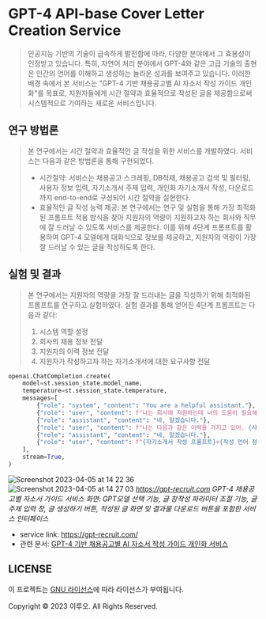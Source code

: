 # GPT-4 API-base Cover Letter Creation Service

> 인공지능 기반의 기술이 급속하게 발전함에 따라, 다양한 분야에서 그 효용성이 인정받고 있습니다.
> 특히, 자연어 처리 분야에서 GPT-4와 같은 고급 기술의 출현은 인간의 언어를 이해하고 생성하는 
> 놀라운 성과를 보여주고 있습니다. 이러한 배경 속에서 본 서비스는 "GPT-4 기반 채용공고별 AI 자소서 
> 작성 가이드 개인화"를 목표로, 지원자들에게 시간 절약과 효율적으로 작성된 글을 제공함으로써 
> 시스템적으로 기여하는 새로운 서비스입니다.

## 연구 방법론
> 본 연구에서는 시간 절약과 효율적인 글 작성을 위한 서비스를 개발하였다.
> 서비스는 다음과 같은 방법론을 통해 구현되었다.
> - 시간절약: 서비스는 채용공고 스크래핑, DB적재, 채용공고 검색 및 필터링, 사용자 정보 입력, 자기소개서 주제 입력, 개인화 자기소개서 작성, 다운로드까지 end-to-end로 구성되어 시간 절약을 실현한다.
> - 효율적인 글 작성 능력 제공: 본 연구에서는 연구 및 실험을 통해 가장 최적화된 프롬프트 적용 방식을 찾아 지원자의 역량이 지원하고자 하는 회사와 직무에 잘 드러날 수 있도록 서비스를 제공한다. 이를 위해 4단계 프롬프트를 활용하여 GPT-4 모델에게 대화식으로 정보를 제공하고, 지원자의 역량이 가장 잘 드러날 수 있는 글을 작성하도록 한다.
## 실험 및 결과
> 본 연구에서는 지원자의 역량을 가장 잘 드러내는 글을 작성하기 위해 최적화된 프롬프트를 연구하고 
> 실험하였다. 실험 결과를 통해 얻어진 4단계 프롬프트는 다음과 같다:
> 1. 시스템 역할 설정
> 2. 회사의 채용 정보 전달
> 3. 지원자의 이력 정보 전달
> 4. 지원자가 작성하고자 하는 자기소개서에 대한 요구사항 전달
```python
openai.ChatCompletion.create(
    model=st.session_state.model_name,
    temperature=st.session_state.temperature,
    messages=[
        {"role": "system", "content": "You are a helpful assistant."},
        {"role": "user", "content": f"나는 회사에 지원하는데 너의 도움이 필요해. 회사의 채용정보는 다음과 같아. {채용공고 정보}"},
        {"role": "assistant", "content": "네, 알겠습니다."},
        {"role": "user", "content": f"나는 다음과 같은 이력을 가지고 있어. {사용자 정보}"},
        {"role": "assistant", "content": "네, 알겠습니다."},
        {"role": "user", "content": f"{자기소개서 작성 프롬프트}+{작성 언어 정보}"}
    ],
    stream=True,
)
```

![Screenshot 2023-04-05 at 14 22 36](https://user-images.githubusercontent.com/61719257/230805617-c4a9d8de-0349-4ce3-b42d-5ec1c95700c9.png)
![Screenshot 2023-04-05 at 14 27 03](https://user-images.githubusercontent.com/61719257/230805619-70566c1c-9038-4b81-8110-20496dcb2d5d.png)
_https://gpt-recruit.com GPT-4 채용공고별 자소서 가이드 서비스 화면: GPT모델 선택 기능, 글 창작성 파라미터 조절 기능, 글 주제 입력 창, 글 생성하기 버튼, 작성된 글 화면 및 결과물 다운로드 버튼을 포함한 서비스 인터페이스_


- service link: https://gpt-recruit.com/
- 관련 문서: [GPT-4 기반 채용공고별 AI 자소서 작성 가이드 개인화 서비스](https://github.com/comsa33/GPT4-AI-resume/blob/main/KIPS_3.pdf)



## LICENSE

이 프로젝트는 [GNU 라이선스](https://github.com/comsa33/GPT4-AI-resume/blob/main/LICENSE)에 따라 라이선스가 부여됩니다.

Copyright © 2023 이루오. All Rights Reserved.
